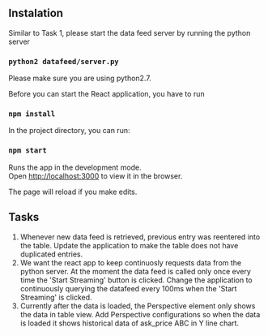 
## Instalation

Similar to Task 1, please start the data feed server by running the python server

### `python2 datafeed/server.py`

Please make sure you are using python2.7.


Before you can start the React application, you have to run

### `npm install`

In the project directory, you can run:

### `npm start`

Runs the app in the development mode.<br>
Open [http://localhost:3000](http://localhost:3000) to view it in the browser.

The page will reload if you make edits.<br>

## Tasks
1. Whenever new data feed is retrieved, previous entry was reentered into the table. Update the application to make the table does not have duplicated entries.
2. We want the react app to keep continuosly requests data from the python server. At the moment the data feed is called only once every time the 'Start Streaming' button is clicked. Change the application to continuously querying the datafeed every 100ms when the 'Start Streaming' is clicked.
3. Currently after the data is loaded, the Perspective element only shows the data in table view. Add Perspective configurations so when the data is loaded it shows historical data of ask_price ABC in Y line chart.
